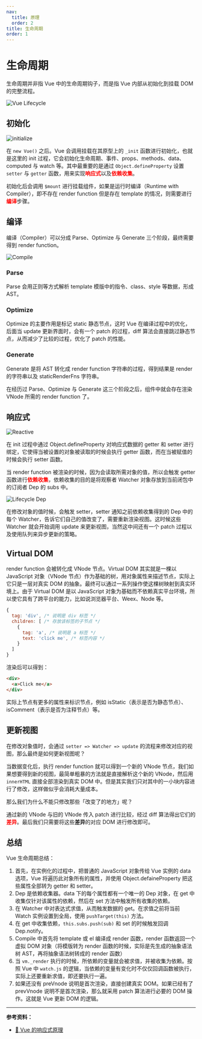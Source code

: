 ```yaml
---
nav:
  title: 原理
  order: 2
title: 生命周期
order: 1
---
```


# 生命周期

生命周期并非指 Vue 中的生命周期钩子，而是指 Vue 内部从初始化到挂载 DOM 的完整流程。

![Vue Lifecycle](../assets/vue-lifecycle.jpg)

## 初始化

![initialize](../assets/lifecycle-initialize.jpg)

在 `new Vue()` 之后。Vue 会调用挂载在其原型上的 `_init` 函数进行初始化，也就是这里的 init 过程，它会初始化生命周期、事件、props、methods、data、computed 与 watch 等。其中最重要的是通过 `Object.defineProperty` 设置 `setter` 与 `getter` 函数，用来实现<span style="color:red;font-weight:bold">响应式</span>以及<span style="color:red;font-weight:bold">依赖收集</span>。

初始化后会调用 `$mount` 进行挂载组件，如果是运行时编译（Runtime with Compiler），即不存在 render function 但是存在 template 的情况，则需要进行<span style="color:red;font-weight:bold">编译</span>步骤。

## 编译

编译（Compiler）可以分成 Parse、Optimize 与 Generate 三个阶段，最终需要得到 render function。

![Compile](../assets/lifecycle-compile.jpg)

### Parse

Parse 会用正则等方式解析 template 模版中的指令、class、style 等数据，形成 AST。

### Optimize

Optimize 的主要作用是标记 static 静态节点，这时 Vue 在编译过程中的优化，后面当 update 更新界面时，会有一个 patch 的过程，diff 算法会直接跳过静态节点，从而减少了比较的过程，优化了 patch 的性能。

### Generate

Generate 是将 AST 转化成 render function 字符串的过程，得到结果是 render 的字符串以及 staticRenderFns 字符串。

在经历过 Parse、Optimize 与 Generate 这三个阶段之后，组件中就会存在渲染 VNode 所需的 render function 了。

## 响应式

![Reactive](../assets/lifecycle-reactive.jpg)

在 init 过程中通过 Object.defineProperty 对响应式数据的 getter 和 setter 进行绑定，它使得当被设置的对象被读取的时候会执行 getter 函数，而在当被赋值的时候会执行 setter 函数。

当 render function 被渲染的时候，因为会读取所需对象的值，所以会触发 getter 函数进行<span style="color:red;font-weight:bold">依赖收集</span>，依赖收集的目的是将观察者 Watcher 对象存放到当前闭包中的订阅者 Dep 的 subs 中。

![Lifecycle Dep](../assets/lifecycle-dep.jpg)

在修改对象的值时候，会触发 setter，setter 通知之前依赖收集得到的 Dep 中的每个 Watcher，告诉它们自己的值改变了，需要重新渲染视图。这时候这些 Watcher 就会开始调用 update 来更新视图，当然这中间还有一个 patch 过程以及使用队列来异步更新的策略。

## Virtual DOM

render function 会被转化成 VNode 节点。Virtual DOM 其实就是一棵以 JavaScript 对象（VNode 节点）作为基础的树，用对象属性来描述节点，实际上它只是一层对真实 DOM 的抽象。最终可以通过一系列操作使这棵树映射到真实环境上。由于 Virtual DOM 是以 JavaScript 对象为基础而不依赖真实平台环境，所以使它具有了跨平台的能力，比如说浏览器平台、Weex、Node 等。

```js
{
  tag: 'div', /* 说明是 div 标签 */
  children: [ /* 存放该标签的子节点 */
    {
      tag: 'a', /* 说明是 a 标签 */
      text: 'click me', /* 标签内容 */
    }
  ]
}
```

渲染后可以得到：

```html
<div>
  <a>Click me</a>
</div>
```

实际上节点有更多的属性来标识节点，例如 isStatic（表示是否为静态节点）、isComment（表示是否为注释节点）等。

## 更新视图

在修改对象值时，会通过 `setter => Watcher => update` 的流程来修改对应的视图，那么最终是如何更新视图呢？

当数据变化后，执行 render function 就可以得到一个新的 VNode 节点，我们如果想要得到新的视图，最简单粗暴的方法就是直接解析这个新的 VNode，然后用 `innerHTML` 直接全部渲染到真实 DOM 中。但是其实我们只对其中的一小块内容进行了修改，这样做似乎会消耗大量成本。

那么我们为什么不能只修改那些「改变了的地方」呢？

通过新的 VNode 与旧的 VNode 传入 patch 进行比较，经过 diff 算法得出它们的<span style="color:red;font-weight:bold">差异</span>。最后我们只需要将这些**差异**的对应 DOM 进行修改即可。

## 总结

Vue 生命周期总结：

1. 首先，在实例化的过程中，把普通的 JavaScript 对象传给 Vue 实例的 data 选项，Vue 将遍历此对象所有的属性，并使用 Object.defaineProperty 把这些属性全部转为 getter 和 setter。
2. Dep 是依赖收集器。data 下的每个属性都有一个唯一的 Dep 对象，在 get 中收集仅针对该属性的依赖，然后在 set 方法中触发所有收集的依赖。
3. 在 Watcher 中对表达式求值，从而触发数据的 get。在求值之前将当前 Watch 实例设置到全局，使用 `pushTarget(this)` 方法。
4. 在 get 中收集依赖，`this.subs.push(sub)` 和 set 的时候触发回调 Dep.notify。
5. Compile 中首先将 template 或 el 编译成 render 函数，render 函数返回一个虚拟 DOM 对象（将模版转为 render 函数的时候，实际是先生成的抽象语法树 AST，再将抽象语法树转成的 render 函数）
6. 当 `vm._render` 执行的时候，所依赖的变量就会被求值，并被收集为依赖。按照 Vue 中 `watch.js` 的逻辑，当依赖的变量有变化时不仅仅回调函数被执行，实际上还要重新求值，即还要执行一遍。
7. 如果还没有 preVnode 说明是首次渲染，直接创建真实 DOM。如果已经有了 prevVnode 说明不是首次渲染，那么就采用 patch 算法进行必要的 DOM 操作。这就是 Vue 更新 DOM 的逻辑。

---

**参考资料：**

* [📝 Vue 的响应式原理](https://github.com/answershuto/learnVue/blob/master/docs/%E5%93%8D%E5%BA%94%E5%BC%8F%E5%8E%9F%E7%90%86.MarkDown)

